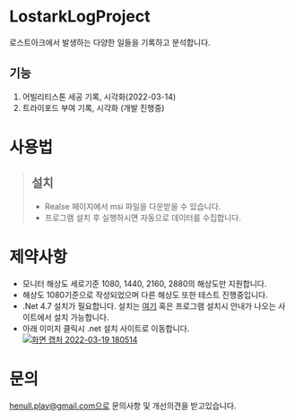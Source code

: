 # LostarkLogProject
로스트아크에서 발생하는 다양한 일들을 기록하고 분석합니다.

## 기능
1. 어빌리티스톤 세공 기록, 시각화(2022-03-14)
2. 트라이포드 부여 기록, 시각화 (개발 진행중)

# 사용법
> ## 설치
> - Realse 페이지에서 msi 파일을 다운받을 수 있습니다.
> - 프로그램 설치 후 실행하시면 자동으로 데이터를 수집합니다.

# 제약사항
- 모니터 해상도 세로기준 1080, 1440, 2160, 2880의 해상도만 지원합니다.
- 해상도 1080기준으로 작성되었으며 다른 해상도 또한 테스트 진행중입니다.  
- .Net 4.7 설치가 필요합니다. 설치는 [여기](https://dotnet.microsoft.com/en-us/download/dotnet-framework/net472) 혹은 프로그램 설치시 안내가 나오는 사이트에서 설치 가능합니다.
- 아래 이미지 클릭시 .net 설치 사이트로 이동합니다.
[![화면 캡처 2022-03-19 180514](https://user-images.githubusercontent.com/100503773/159114996-2669655b-0c9d-40de-b35f-9d2ccfd4af39.png)](https://dotnet.microsoft.com/en-us/download/dotnet-framework/net472)

# 문의
henull.play@gmail.com으로 문의사항 및 개선의견을 받고있습니다.

